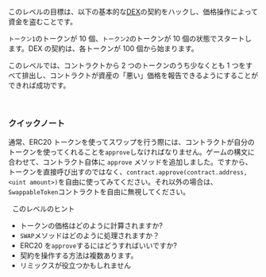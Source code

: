 このレベルの目標は、以下の基本的な[DEX](https://en.wikipedia.org/wiki/Decentralized_exchange)の契約をハックし、価格操作によって資金を盗むことです。

`トークン1`のトークンが 10 個、`トークン2`のトークンが 10 個の状態でスタートします。DEX の契約は、各トークンが 100 個から始まります。

このレベルでは、コントラクトから 2 つのトークンのうち少なくとも 1 つをすべて排出し、コントラクトが資産の「悪い」価格を報告できるようにすることができれば成功です。

&nbsp;

### クイックノート

通常、ERC20 トークンを使ってスワップを行う際には、コントラクトが自分のトークンを使ってくれることを`approve`しなければなりません。ゲームの構文に合わせて、コントラクト自体に `approve` メソッドを追加しました。ですから、トークンを直接呼び出すのではなく、`contract.approve(contract.address, <uint amount>)`を自由に使ってみてください。それ以外の場合は、`SwappableToken`コントラクトを自由に無視してください。

&nbsp;
このレベルのヒント

- トークンの価格はどのように計算されますか?
- `SWAP`メソッドはどのように処理されますか？
- ERC20 を`approve`するにはどうすればいいですか?
- 契約を操作する方法は複数あります。
- リミックスが役立つかもしれません
